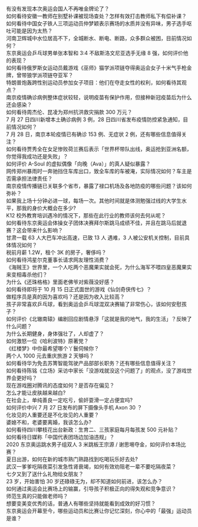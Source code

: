 有没有发现本次奥运会国人不再唯金牌论了？  
如何看待安徽一教师在别墅补课被现场查处？怎样有效打击教师私下有偿补课？  
如何看待中国女子铁人三项运动员仲梦颖表示赛场的水质并没有异味，男子选手呕吐可能是因为太热？  
河南卫辉城中水位居高不下，全城断水、断电、断路，众多群众被困，目前情况如何？  
东京奥运会乒乓球男单张本智和 3:4 不敌斯洛文尼亚选手无缘 8 强，如何评价他的表现？  
如何看待俄罗斯女运动员戴游戏《巫师》猫学派项链夺得奥运会女子十米气手枪金牌，曾带狼学派项链夺亚军？  
特朗普炮轰跨性别运动员参加女子项目：他们在夺走女性的权利，如何看待其观点？  
南京疫情确诊病例整体症状较轻，说明疫苗有保护作用，但接种新冠疫苗后为什么还会感染？  
如何看待周杰伦、昆凌为郑州抗洪救灾捐款 300 万元？  
7 月 27 日四川新增本土确诊病例 3 例，28 日四川省发布疫情防控紧急通知，目前情况如何？  
7 月 28 日，南京本轮疫情已有确诊 153 例、无症状 2 例，还有哪些信息值得关注？  
如何看待贾秀全在女足惨败荷兰赛后表示「世界杯带队出线，奥运抢到亚洲名额，你觉得我成功还是失败」？  
如何评价 A-Soul 的虚拟偶像「向晚（Ava）」的真人疑似暴露？  
网传郑州暴雨时一奔驰挡住车库出口，致全车库的车被淹，实际情况如何？车主是否需承担法律责任？  
南京疫情传播链已关联多个省市，暴露了禄口机场及各地防疫的哪些问题？该如何弥补？  
如果我上场十分钟必进一球，每场一次。其他时间就是体测勉强过线的大学生水平，那我的身价大概会在多少?  
K12 校外教育培训遇冷的情况下，那些在此行业的教师该何去何从呢？  
如何看待东京奥运会体操女子团体决赛拜尔斯跳马成绩不佳，并且在跳马后就退赛？这会带来什么影响？  
甘肃一载 63 人大巴车冲出高速，已致 13 人 遇难，3 人被公安机关控制，目前具体情况如何？  
税前月薪 1.2W，租个 3K 的房子，奢侈吗？  
如何看待鸿星尔克董事长请求网友理性消费？  
《海贼王》世界里，一个人吃两个恶魔果实就会死，为什么海军不喂四皇恶魔果实来变相毒杀他们？  
为什么《还珠格格》里面老佛爷对紫薇没好感？  
如何看待即将于 10 月 15 日正式面世的游戏《仙剑奇侠传七》？  
做程序员是真的因为喜欢吗？还是因为收入比较高？  
孩子非常喜欢乒乓球，看到奥运会乒乓球混双决赛输了非常伤心，该如何安慰孩子？  
如何评价《北辙南辕》编剧回应剧情悬浮「这就是我的地气，我的生活」？反映了什么问题？  
为什么长期健身，身体强壮了，人却虚了？  
如何激怒一位《哈利波特》原著党？  
《红楼梦》中你最希望哪个丫鬟伺候你？  
两个人 1000 元去重庆旅游 2 天够吗？  
如何看待华为免去苏箐智能驾驶产品部部长职务？还有哪些信息值得关注？  
如何看待陈铭《立场》采访中家长「没游戏就没这个问题了」的观点，没了游戏世界会更好吗？  
现在游戏圈对腾讯的态度如何？是否存在偏见？  
怎么才能让皮肤越来越白?  
在社会上，单纯善良一定吃亏，偷奸耍滑一定占便宜吗?  
如何评价中兴 7 月 27 日发布的屏下摄像头手机 Axon 30 ？  
化妆见的人重要还是不化妆见的人重要？  
婆媳不和，老婆要离婚，我该怎么办?  
如何看待四川攀枝花出台新政：生育二、三孩家庭每月每孩发 500 元补贴？  
如何看待日媒称「中国代表团场边加油违规」？  
2020 东京奥运跳水男子组双人 3 米跳板王宗源 / 谢思埸夺金，如何评价本场比赛？  
夏日出游，如何在新的城市熟门熟路找到吃喝玩乐好去处?  
武汉一爹爹吃隔夜菜引发急性肾衰竭，如何有效劝阻老一辈不要吃隔夜菜？  
七夕又到了送什么礼物给女朋友？  
23 岁，开始害怕 30 岁还碌碌无为，却不知道如何前进，该怎么办？  
如何通过奥运会比赛场上的输赢，引导孩子积极正向的得失观和竞争意识？  
师范生真的只能做老师吗？  
想要变美变优秀的话，普通人有哪些坚持就能看到成效的好习惯？  
东京奥运会开幕至今，哪些运动员和比赛让你记忆深刻，你心中的「最强」运动员是谁？  
